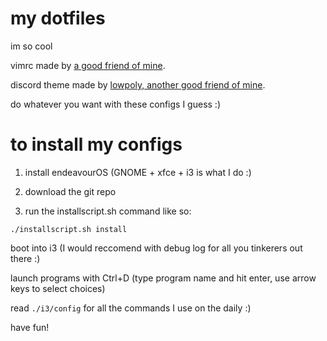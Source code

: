 # my dotfiles

im so cool

vimrc made by [a good friend of mine](https://github.com/ThePythonicProgrammer).

discord theme made by [lowpoly, another good friend of mine](https://github.com/lowpoly1).

do whatever you want with these configs I guess :)

# to install my configs

1. install endeavourOS (GNOME + xfce + i3 is what I do :)

2. download the git repo

3. run the installscript.sh command like so:

```
./installscript.sh install
```

boot into i3 (I would reccomend with debug log for all you tinkerers out there :)

launch programs with Ctrl+D (type program name and hit enter, use arrow keys to select choices)

read `./i3/config` for all the commands I use on the daily :)

have fun!
